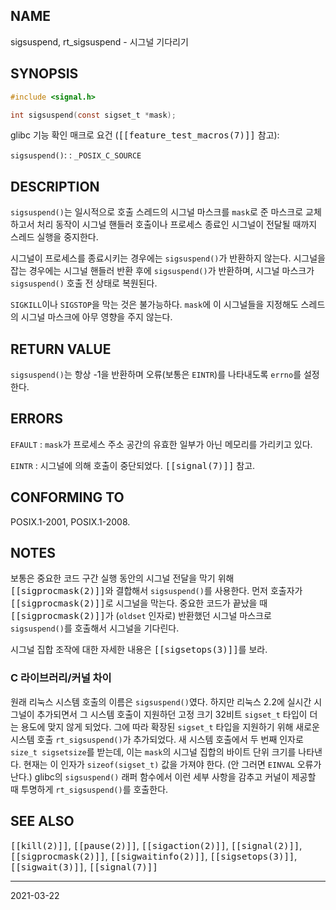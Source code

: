 ## NAME

sigsuspend, rt_sigsuspend - 시그널 기다리기

## SYNOPSIS

```c
#include <signal.h>

int sigsuspend(const sigset_t *mask);
```

glibc 기능 확인 매크로 요건 (<tt>[[feature_test_macros(7)]]</tt> 참고):

`sigsuspend()`:
:   `_POSIX_C_SOURCE`

## DESCRIPTION

`sigsuspend()`는 일시적으로 호출 스레드의 시그널 마스크를 `mask`로 준 마스크로 교체하고서 처리 동작이 시그널 핸들러 호출이나 프로세스 종료인 시그널이 전달될 때까지 스레드 실행을 중지한다.

시그널이 프로세스를 종료시키는 경우에는 `sigsuspend()`가 반환하지 않는다. 시그널을 잡는 경우에는 시그널 핸들러 반환 후에 `sigsuspend()`가 반환하며, 시그널 마스크가 `sigsuspend()` 호출 전 상태로 복원된다.

`SIGKILL`이나 `SIGSTOP`을 막는 것은 불가능하다. `mask`에 이 시그널들을 지정해도 스레드의 시그널 마스크에 아무 영향을 주지 않는다.

## RETURN VALUE

`sigsuspend()`는 항상 -1을 반환하며 오류(보통은 `EINTR`)를 나타내도록 `errno`를 설정한다.

## ERRORS

`EFAULT`
:   `mask`가 프로세스 주소 공간의 유효한 일부가 아닌 메모리를 가리키고 있다.

`EINTR`
:   시그널에 의해 호출이 중단되었다. <tt>[[signal(7)]]</tt> 참고.

## CONFORMING TO

POSIX.1-2001, POSIX.1-2008.

## NOTES

보통은 중요한 코드 구간 실행 동안의 시그널 전달을 막기 위해 <tt>[[sigprocmask(2)]]</tt>와 결합해서 `sigsuspend()`를 사용한다. 먼저 호출자가 <tt>[[sigprocmask(2)]]</tt>로 시그널을 막는다. 중요한 코드가 끝났을 때 <tt>[[sigprocmask(2)]]</tt>가 (`oldset` 인자로) 반환했던 시그널 마스크로 `sigsuspend()`를 호출해서 시그널을 기다린다.

시그널 집합 조작에 대한 자세한 내용은 <tt>[[sigsetops(3)]]</tt>를 보라.

### C 라이브러리/커널 차이

원래 리눅스 시스템 호출의 이름은 `sigsuspend()`였다. 하지만 리눅스 2.2에 실시간 시그널이 추가되면서 그 시스템 호출이 지원하던 고정 크기 32비트 `sigset_t` 타입이 더는 용도에 맞지 않게 되었다. 그에 따라 확장된 `sigset_t` 타입을 지원하기 위해 새로운 시스템 호출 `rt_sigsuspend()`가 추가되었다. 새 시스템 호출에서 두 번째 인자로 `size_t sigsetsize`를 받는데, 이는 `mask`의 시그널 집합의 바이트 단위 크기를 나타낸다. 현재는 이 인자가 `sizeof(sigset_t)` 값을 가져야 한다. (안 그러면 `EINVAL` 오류가 난다.) glibc의 `sigsuspend()` 래퍼 함수에서 이런 세부 사항을 감추고 커널이 제공할 때 투명하게 `rt_sigsuspend()`를 호출한다.

## SEE ALSO

<tt>[[kill(2)]]</tt>, <tt>[[pause(2)]]</tt>, <tt>[[sigaction(2)]]</tt>, <tt>[[signal(2)]]</tt>, <tt>[[sigprocmask(2)]]</tt>, <tt>[[sigwaitinfo(2)]]</tt>, <tt>[[sigsetops(3)]]</tt>, <tt>[[sigwait(3)]]</tt>, <tt>[[signal(7)]]</tt>

----

2021-03-22
